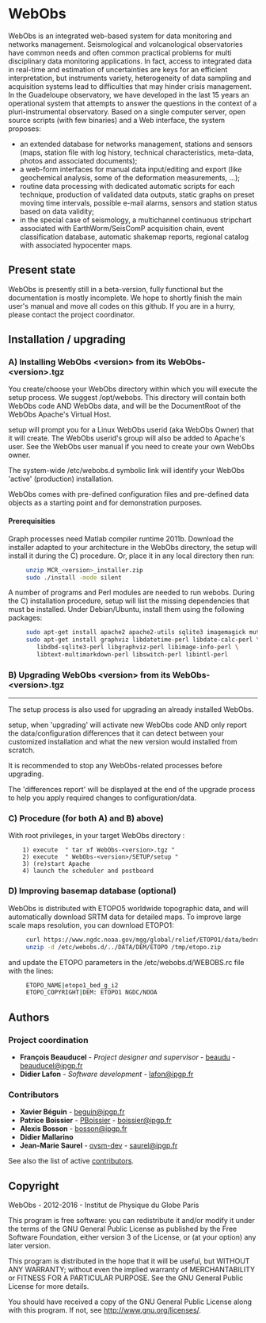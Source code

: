 # WebObs

WebObs is an integrated web-based system for data monitoring and networks management. Seismological and volcanological observatories have common needs and often common practical problems for multi disciplinary data monitoring applications. In fact, access to integrated data in real-time and estimation of uncertainties are keys for an efficient interpretation, but instruments variety, heterogeneity of data sampling and acquisition systems lead to difficulties that may hinder crisis management. In the Guadeloupe observatory, we have developed in the last 15 years an operational system that attempts to answer the questions in the context of a pluri-instrumental observatory. Based on a single computer server, open source scripts (with few binaries) and a Web interface, the system proposes:
* an extended database for networks management, stations and sensors (maps, station file with log history, technical characteristics, meta-data, photos and associated documents);
* a web-form interfaces for manual data input/editing and export (like geochemical analysis, some of the deformation measurements, ...);
* routine data processing with dedicated automatic scripts for each technique, production of validated data outputs, static graphs on preset moving time intervals, possible e-mail alarms, sensors and station status based on data validity;
* in the special case of seismology, a multichannel continuous stripchart associated with EarthWorm/SeisComP acquisition chain, event classification database, automatic shakemap reports, regional catalog with associated hypocenter maps. 

## Present state

WebObs is presently still in a beta-version, fully functional but the documentation is mostly incomplete. We hope to shortly finish the main user's manual and move all codes on this github. If you are in a hurry, please contact the project coordinator.

## Installation / upgrading

### A) Installing WebObs \<version\> from its WebObs-\<version\>.tgz

You create/choose your WebObs directory within which you will execute the setup process. We suggest /opt/webobs. This directory will contain both
WebObs code AND WebObs data, and will be the DocumentRoot of the WebObs Apache's Virtual Host.

setup will prompt you for a Linux WebObs userid (aka WebObs Owner) that it will create. The WebObs userid's group will also be added to Apache's user. See the WebObs user manual if you need to create your own WebObs owner. 

The system-wide /etc/webobs.d symbolic link will identify your WebObs 'active' (production) installation.

WebObs comes with pre-defined configuration files and pre-defined data objects as a starting point and for demonstration purposes.

#### Prerequisities

Graph processes need Matlab compiler runtime 2011b. Download the installer adapted to your architecture in the WebObs directory, the setup will install it during the C) procedure. Or, place it in any local directory then run:
```sh
     unzip MCR_<version>_installer.zip
     sudo ./install -mode silent
```

A number of programs and Perl modules are needed to run webobs. During the C) installation procedure, setup will list the missing dependencies that must be installed. Under Debian/Ubuntu, install them using the following packages:
```sh
     sudo apt-get install apache2 apache2-utils sqlite3 imagemagick mutt xvfb
     sudo apt-get install graphviz libdatetime-perl libdate-calc-perl \
        libdbd-sqlite3-perl libgraphviz-perl libimage-info-perl \
        libtext-multimarkdown-perl libswitch-perl libintl-perl
```

### B) Upgrading WebObs \<version\> from its WebObs-\<version\>.tgz
-----------------------------------------------------------

The setup process is also used for upgrading an already installed WebObs.

setup, when 'upgrading' will activate new WebObs code AND only report the data/configuration differences that it can detect between your customized
installation and what the new version would installed from scratch.

It is recommended to stop any WebObs-related processes before upgrading.

The 'differences report' will be displayed at the end of the upgrade process to help you apply required changes to configuration/data.


### C) Procedure (for both A) and B) above)

With root privileges, in your target WebObs directory :

        1) execute  " tar xf WebObs-<version>.tgz "
        2) execute  " WebObs-<version>/SETUP/setup "
        3) (re)start Apache
        4) launch the scheduler and postboard

### D) Improving basemap database (optional)

WebObs is distributed with ETOPO5 worldwide topographic data, and will automatically download SRTM data for detailed maps. To improve large scale maps resolution, you can download ETOPO1:
```sh
     curl https://www.ngdc.noaa.gov/mgg/global/relief/ETOPO1/data/bedrock/grid_registered/binary/etopo1_bed_g_i2.zip -o /tmp/etopo.zip
     unzip -d /etc/webobs.d/../DATA/DEM/ETOPO /tmp/etopo.zip
```

and update the ETOPO parameters in the /etc/webobs.d/WEBOBS.rc file with the lines:
```sh
     ETOPO_NAME|etopo1_bed_g_i2
     ETOPO_COPYRIGHT|DEM: ETOPO1 NGDC/NOOA
```

## Authors

### Project coordination
* **François Beauducel** - *Project designer and supervisor* - [beaudu](https://github.com/beaudu) - beauducel@ipgp.fr
* **Didier Lafon** - *Software development* - lafon@ipgp.fr

### Contributors

* **Xavier Béguin** - beguin@ipgp.fr
* **Patrice Boissier** - [PBoissier](https://github.com/PBoissier) - boissier@ipgp.fr
* **Alexis Bosson** - bosson@ipgp.fr
* **Didier Mallarino**
* **Jean-Marie Saurel** - [ovsm-dev](https://github.com/ovsm-dev) - saurel@ipgp.fr


See also the list of active [contributors](https://github.com/IPGP/webobs/contributors).

## Copyright

WebObs - 2012-2016 - Institut de Physique du Globe Paris

This program is free software: you can redistribute it and/or modify it under the terms of the GNU General Public License as published by the Free Software Foundation, either version 3 of the License, or (at your option) any later version.

This program is distributed in the hope that it will be useful, but WITHOUT ANY WARRANTY; without even the implied warranty of MERCHANTABILITY or FITNESS FOR A PARTICULAR PURPOSE.  See the GNU General Public License for more details.

You should have received a copy of the GNU General Public License along with this program.  If not, see <http://www.gnu.org/licenses/>.

